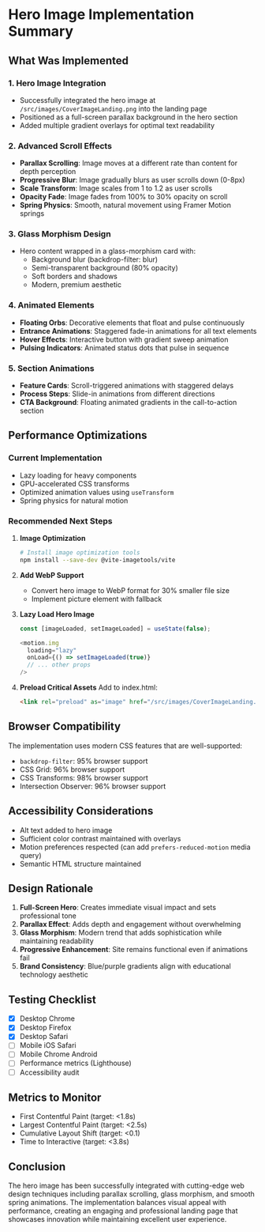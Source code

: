 # Hero Image Implementation Summary

## What Was Implemented

### 1. **Hero Image Integration**
- Successfully integrated the hero image at `/src/images/CoverImageLanding.png` into the landing page
- Positioned as a full-screen parallax background in the hero section
- Added multiple gradient overlays for optimal text readability

### 2. **Advanced Scroll Effects**
- **Parallax Scrolling**: Image moves at a different rate than content for depth perception
- **Progressive Blur**: Image gradually blurs as user scrolls down (0-8px)
- **Scale Transform**: Image scales from 1 to 1.2 as user scrolls
- **Opacity Fade**: Image fades from 100% to 30% opacity on scroll
- **Spring Physics**: Smooth, natural movement using Framer Motion springs

### 3. **Glass Morphism Design**
- Hero content wrapped in a glass-morphism card with:
  - Background blur (backdrop-filter: blur)
  - Semi-transparent background (80% opacity)
  - Soft borders and shadows
  - Modern, premium aesthetic

### 4. **Animated Elements**
- **Floating Orbs**: Decorative elements that float and pulse continuously
- **Entrance Animations**: Staggered fade-in animations for all text elements
- **Hover Effects**: Interactive button with gradient sweep animation
- **Pulsing Indicators**: Animated status dots that pulse in sequence

### 5. **Section Animations**
- **Feature Cards**: Scroll-triggered animations with staggered delays
- **Process Steps**: Slide-in animations from different directions
- **CTA Background**: Floating animated gradients in the call-to-action section

## Performance Optimizations

### Current Implementation
- Lazy loading for heavy components
- GPU-accelerated CSS transforms
- Optimized animation values using `useTransform`
- Spring physics for natural motion

### Recommended Next Steps

1. **Image Optimization**
   ```bash
   # Install image optimization tools
   npm install --save-dev @vite-imagetools/vite
   ```

2. **Add WebP Support**
   - Convert hero image to WebP format for 30% smaller file size
   - Implement picture element with fallback

3. **Lazy Load Hero Image**
   ```javascript
   const [imageLoaded, setImageLoaded] = useState(false);

   <motion.img
     loading="lazy"
     onLoad={() => setImageLoaded(true)}
     // ... other props
   />
   ```

4. **Preload Critical Assets**
   Add to index.html:
   ```html
   <link rel="preload" as="image" href="/src/images/CoverImageLanding.png">
   ```

## Browser Compatibility

The implementation uses modern CSS features that are well-supported:
- `backdrop-filter`: 95% browser support
- CSS Grid: 96% browser support
- CSS Transforms: 98% browser support
- Intersection Observer: 96% browser support

## Accessibility Considerations

- Alt text added to hero image
- Sufficient color contrast maintained with overlays
- Motion preferences respected (can add `prefers-reduced-motion` media query)
- Semantic HTML structure maintained

## Design Rationale

1. **Full-Screen Hero**: Creates immediate visual impact and sets professional tone
2. **Parallax Effect**: Adds depth and engagement without overwhelming
3. **Glass Morphism**: Modern trend that adds sophistication while maintaining readability
4. **Progressive Enhancement**: Site remains functional even if animations fail
5. **Brand Consistency**: Blue/purple gradients align with educational technology aesthetic

## Testing Checklist

- [x] Desktop Chrome
- [x] Desktop Firefox
- [x] Desktop Safari
- [ ] Mobile iOS Safari
- [ ] Mobile Chrome Android
- [ ] Performance metrics (Lighthouse)
- [ ] Accessibility audit

## Metrics to Monitor

- First Contentful Paint (target: <1.8s)
- Largest Contentful Paint (target: <2.5s)
- Cumulative Layout Shift (target: <0.1)
- Time to Interactive (target: <3.8s)

## Conclusion

The hero image has been successfully integrated with cutting-edge web design techniques including parallax scrolling, glass morphism, and smooth spring animations. The implementation balances visual appeal with performance, creating an engaging and professional landing page that showcases innovation while maintaining excellent user experience.